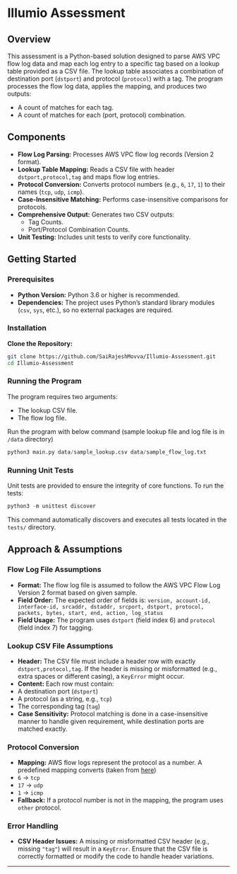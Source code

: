 # Illumio Assessment

## Overview
This assessment is a Python-based solution designed to parse AWS VPC flow log data and map each log entry to a specific tag based on a lookup table provided as a CSV file. The lookup table associates a combination of destination port (`dstport`) and protocol (`protocol`) with a tag. The program processes the flow log data, applies the mapping, and produces two outputs:
- A count of matches for each tag.
- A count of matches for each (port, protocol) combination.

## Components
- **Flow Log Parsing:** Processes AWS VPC flow log records (Version 2 format).
- **Lookup Table Mapping:** Reads a CSV file with header `dstport,protocol,tag` and maps flow log entries.
- **Protocol Conversion:** Converts protocol numbers (e.g., `6`, `17`, `1`) to their names (`tcp`, `udp`, `icmp`).
- **Case-Insensitive Matching:** Performs case-insensitive comparisons for protocols.
- **Comprehensive Output:** Generates two CSV outputs:
  - Tag Counts.
  - Port/Protocol Combination Counts.
- **Unit Testing:** Includes unit tests to verify core functionality.

## Getting Started

### Prerequisites
- **Python Version:** Python 3.6 or higher is recommended.
- **Dependencies:** The project uses Python’s standard library modules (`csv`, `sys`, etc.), so no external packages are required.

### Installation
**Clone the Repository:**
   ```bash
   git clone https://github.com/SaiRajeshMovva/Illumio-Assessment.git
   cd Illumio-Assessment
   ```

### Running the Program
The program requires two arguments:
- The lookup CSV file.
- The flow log file.

Run the program with below command (sample lookup file and log file is in `/data` directory)
```python
python3 main.py data/sample_lookup.csv data/sample_flow_log.txt
```

### Running Unit Tests
Unit tests are provided to ensure the integrity of core functions. To run the tests:
```python
python3 -m unittest discover
```

This command automatically discovers and executes all tests located in the `tests/` directory.

## Approach & Assumptions

### Flow Log File Assumptions
- **Format:** The flow log file is assumed to follow the AWS VPC Flow Log Version 2 format based on given sample.
- **Field Order:** The expected order of fields is: `version, account-id, interface-id, srcaddr, dstaddr, srcport, dstport, protocol, packets, bytes, start, end, action, log_status`
- **Field Usage:** The program uses `dstport` (field index 6) and `protocol` (field index 7) for tagging. 

### Lookup CSV File Assumptions
- **Header:** The CSV file must include a header row with exactly `dstport,protocol,tag`. If the header is missing or misformatted (e.g., extra spaces or different casing), a `KeyError` might occur.
- **Content:** Each row must contain:
- A destination port (`dstport`)
- A protocol (as a string, e.g., `tcp`)
- The corresponding tag (`tag`)
- **Case Sensitivity:** Protocol matching is done in a case-insensitive manner to handle given requirement, while destination ports are matched exactly.

### Protocol Conversion
- **Mapping:** AWS flow logs represent the protocol as a number. A predefined mapping converts (taken from [here](https://www.iana.org/assignments/protocol-numbers/protocol-numbers.xhtml))
- `6` → `tcp`
- `17` → `udp`
- `1` → `icmp`
- **Fallback:** If a protocol number is not in the mapping, the program uses `other` protocol.

### Error Handling
- **CSV Header Issues:** A missing or misformatted CSV header (e.g., missing `"tag"`) will result in a `KeyError`. Ensure that the CSV file is correctly formatted or modify the code to handle header variations.

---


